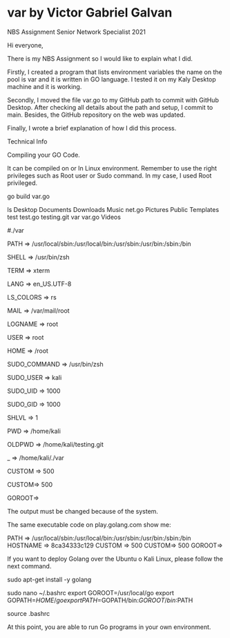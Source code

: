 # var by Victor Gabriel Galvan
NBS Assignment Senior Network Specialist 2021


Hi everyone,

There is my NBS Assignment so I would like to explain what I did.

Firstly, I created a program that lists environment variables the name on the pool is var and it is written in GO language. 
I tested it on my Kaly Desktop machine and it is working. 

Secondly, I moved the file var.go to my GitHub path to commit with GitHub Desktop. After checking all details about the path and setup, I commit to main. Besides, the GitHub repository on the web was updated. 

Finally, I wrote a brief explanation of how I did this process.

Technical Info

Compiling your GO Code.

It can be compiled on 
or 
In Linux environment. Remember to use the right privileges such as Root user or Sudo command.
In my case, I used Root privileged.

go build  var.go   

ls
Desktop  Documents  Downloads  Music  net.go  Pictures  Public  Templates  test  test.go  testing.git  var  var.go  Videos

#./var

PATH => /usr/local/sbin:/usr/local/bin:/usr/sbin:/usr/bin:/sbin:/bin

SHELL => /usr/bin/zsh

TERM => xterm

LANG => en_US.UTF-8

LS_COLORS => rs

MAIL => /var/mail/root

LOGNAME => root

USER => root

HOME => /root

SUDO_COMMAND => /usr/bin/zsh

SUDO_USER => kali

SUDO_UID => 1000

SUDO_GID => 1000

SHLVL => 1

PWD => /home/kali

OLDPWD => /home/kali/testing.git

_ => /home/kali/./var

CUSTOM => 500

CUSTOM=> 500

GOROOT=>

The output must be changed because of the system. 

The same executable code on play.golang.com show me:

PATH => /usr/local/sbin:/usr/local/bin:/usr/sbin:/usr/bin:/sbin:/bin
HOSTNAME => 8ca34333c129
CUSTOM => 500
CUSTOM=> 500
GOROOT=> 

If you want to deploy Golang over the Ubuntu o Kali Linux, please follow the next command. 

sudo apt-get install -y golang

sudo nano ~/.bashrc
export GOROOT=/usr/local/go
export GOPATH=$HOME/go
export PATH=$GOPATH/bin:$GOROOT/bin:$PATH

source .bashrc

At this point, you are able to run Go programs in your own environment.

 

 



  
 



